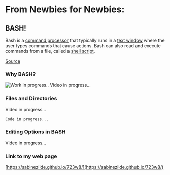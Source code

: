 # From Newbies for Newbies: 
## BASH! 
Bash is a [command processor](https://en.wikipedia.org/wiki/Command-line_interface#Command-line_interpreter) that typically runs in a [text window](https://en.wikipedia.org/wiki/Terminal_emulator) where the user types commands that cause actions. Bash can also read and execute commands from a file, called a [shell script](https://en.wikipedia.org/wiki/Shell_script).

[Source](https://en.wikipedia.org/wiki/Bash_%28Unix_shell%29)
### Why BASH?

![Work in progress..](https://proxy.duckduckgo.com/iu/?u=http%3A%2F%2Fwww.rexmar.net%2Fuk%2Findex_htm_files%2FWORK%2520IN%2520PROGRESS.gif&f=1)
Video in progress...

### Files and Directories

Video in progress...

```markdown
Code in progress...
```


### Editing Options in BASH

Video in progress...

### Link to my web page

[https://sabinezilde.github.io/723w8/](https://sabinezilde.github.io/723w8/)
